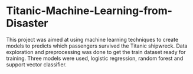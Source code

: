 # Titanic-Machine-Learning-from-Disaster
This project was aimed at using machine learning techniques to create models to predicts which passengers survived the Titanic shipwreck. Data exploration and preprocessing was done to get the train dataset ready for training. Three models were used, logistic regression, random forest and support vector classifier. 
